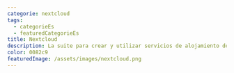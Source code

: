 ```yaml
---
categorie: nextcloud
tags:
  - categorieEs
  - featuredCategorieEs
title: Nextcloud
description: La suite para crear y utilizar servicios de alojamiento de archivos.
color: 0082c9
featuredImage: /assets/images/nextcloud.png
---
```


